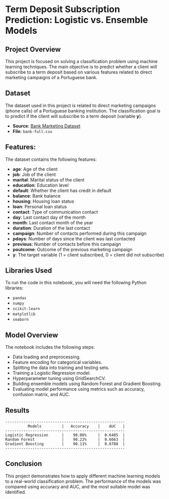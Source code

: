 # Term Deposit Subscription Prediction: Logistic vs. Ensemble Models

## Project Overview
This project is focused on solving a classification problem using machine learning techniques. The main objective is to predict whether a client will subscribe to a term deposit based on various features related to direct marketing campaigns of a Portuguese bank.

## Dataset
The dataset used in this project is related to direct marketing campaigns (phone calls) of a Portuguese banking institution. The classification goal is to predict if the client will subscribe to a term deposit (variable **y**). 

- **Source**: [Bank Marketing Dataset](https://archive.ics.uci.edu/ml/datasets/Bank+Marketing)
- **File**: `bank-full.csv`

## Features:
The dataset contains the following features:
- **age**: Age of the client
- **job**: Job of the client
- **marital**: Marital status of the client
- **education**: Education level
- **default**: Whether the client has credit in default
- **balance**: Bank balance
- **housing**: Housing loan status
- **loan**: Personal loan status
- **contact**: Type of communication contact
- **day**: Last contact day of the month
- **month**: Last contact month of the year
- **duration**: Duration of the last contact
- **campaign**: Number of contacts performed during this campaign
- **pdays**: Number of days since the client was last contacted
- **previous**: Number of contacts before this campaign
- **poutcome**: Outcome of the previous marketing campaign
- **y**: The target variable (1 = client subscribed, 0 = client did not subscribe)


## Libraries Used
To run the code in this notebook, you will need the following Python libraries:
- `pandas`
- `numpy`
- `scikit-learn`
- `matplotlib`
- `seaborn`


## Model Overview
The notebook includes the following steps:

- Data loading and preprocessing.
- Feature encoding for categorical variables.
- Splitting the data into training and testing sets.
- Training a Logistic Regression model.
- Hyperparameter tuning using GridSearchCV.
- Building ensemble models using Random Forest and Gradient Boosting.
- Evaluating model performance using metrics such as accuracy, confusion matrix, and AUC.

## Results
```
-----------------------------------------------------
          Models         |   Accuracy    |    AUC   |
-----------------------------------------------------       
Logistic Regression      |    90.06%     |  0.6485  |      
Random Forest            |    90.22%     |  0.6663  |
Gradient Boosting        |    90.11%     |  0.6788  |
-----------------------------------------------------      
```
## Conclusion
This project demonstrates how to apply different machine learning models to a real-world classification problem. The performance of the models was compared using accuracy and AUC, and the most suitable model was identified.